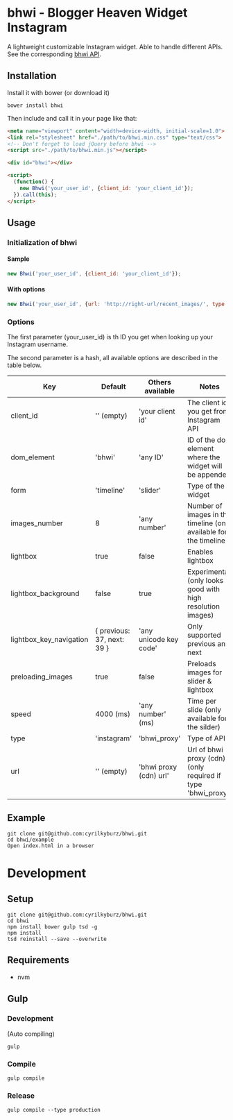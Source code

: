 # bhwi - Blogger Heaven Widget Instagram

A lightweight customizable Instagram widget. Able to handle different APIs.
See the corresponding [bhwi API](https://github.com/cyrilkyburz/bhwi_proxy).

## Installation

Install it with bower (or download it)

```
bower install bhwi
```

Then include and call it in your page like that:

```html
<meta name="viewport" content="width=device-width, initial-scale=1.0">
<link rel="stylesheet" href="./path/to/bhwi.min.css" type="text/css">
<!-- Don't forget to load jQuery before bhwi -->
<script src="./path/to/bhwi.min.js"></script>

<div id="bhwi"></div>

<script>
  (function() {
    new Bhwi('your_user_id', {client_id: 'your_client_id'});
  }).call(this);
</script>
```

## Usage

### Initialization of bhwi 


#### Sample 

```js
new Bhwi('your_user_id', {client_id: 'your_client_id'});
```

#### With options

```js
new Bhwi('your_user_id', {url: 'http://right-url/recent_images/', type: 'bhwi', form: 'slider', speed: '2000', lightbox: false});
```

### Options

The first parameter (your_user_id) is th ID you get when looking up your Instagram username.

The second parameter is a hash, all available options are described in the table below.

Key                       | Default                     | Others available        | Notes
------------------------- | --------------------------- | ----------------------- | --------------------------
client_id                 | '' (empty)                  | 'your client id'        | The client id you get from Instagram API
dom_element               | 'bhwi'	                    | 'any ID'                | ID of the dom element where the widget will be appended
form                      | 'timeline'                  | 'slider'                | Type of the widget
images_number             | 8                           | 'any number'            | Number of images in the timeline (only available for the timeline)
lightbox                  | true                        | false                   | Enables lightbox
lightbox_background       | false                       | true                    | Experimental (only looks good with high resolution images)
lightbox_key_navigation   | { previous: 37, next: 39 }  | 'any unicode key code'  | Only supported previous and next
preloading_images         | true                        | false                   | Preloads images for slider & lightbox
speed                     | 4000  (ms)                  | 'any number' (ms)       | Time per slide (only available for the silder)
type                      | 'instagram'                 | 'bhwi_proxy'            | Type of API
url                       | '' (empty)                  | 'bhwi proxy (cdn) url'  | Url of bhwi proxy (cdn) (only required if type 'bhwi_proxy')

## Example

```
git clone git@github.com:cyrilkyburz/bhwi.git
cd bhwi/example
Open index.html in a browser
```

# Development

## Setup

```
git clone git@github.com:cyrilkyburz/bhwi.git
cd bhwi
npm install bower gulp tsd -g
npm install
tsd reinstall --save --overwrite
```

## Requirements 

* nvm

## Gulp

### Development

(Auto compiling)

```
gulp 
```

### Compile

```
gulp compile
```

### Release

```
gulp compile --type production
```
